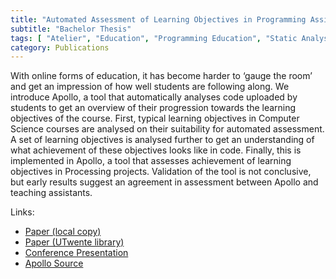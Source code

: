 ```yaml
---
title: "Automated Assessment of Learning Objectives in Programming Assignments"
subtitle: "Bachelor Thesis"
tags: [ "Atelier", "Education", "Programming Education", "Static Analysis" ]
category: Publications
---
```


With online forms of education, it has become harder to ‘gauge the room’ and get an impression of how well students are following along. We introduce Apollo, a tool that automatically analyses code uploaded by students to get an overview of their progression towards the learning objectives of the course. First, typical learning objectives in Computer Science courses are analysed on their suitability for automated assessment. A set of learning objectives is analysed further to get an understanding of what achievement of these objectives looks like in code. Finally, this is implemented in Apollo, a tool that assesses achievement of learning objectives in Processing projects. Validation of the tool is not conclusive, but early results suggest an agreement in assessment between Apollo and teaching assistants.

Links:
- [Paper (local copy)](/research/bsc/paper.pdf)
- [Paper (UTwente library)](http://purl.utwente.nl/essays/81970)
- [Conference Presentation](https://vimeo.com/435049487)
- [Apollo Source](https://github.com/arthurrump/apollo)

